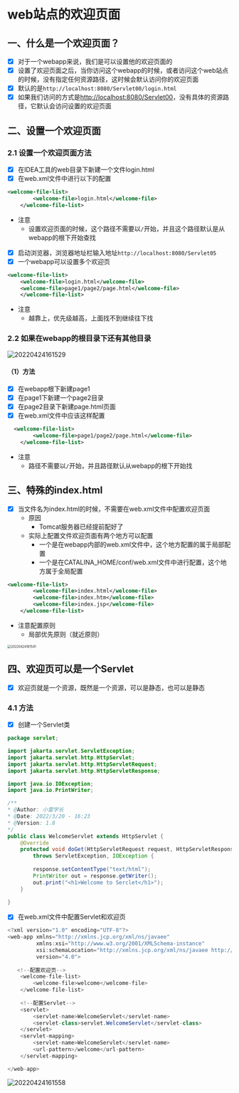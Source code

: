 # web站点的欢迎页面

## 一、什么是一个欢迎页面？

- [x] 对于一个webapp来说，我们是可以设置他的欢迎页面的
- [x] 设置了欢迎页面之后，当你访问这个webapp的时候，或者访问这个web站点的时候，没有指定任何资源路径，这时候会默认访问你的欢迎页面
- [x] 默认的是`http://localhost:8080/Servlet00/login.html`
- [x] 如果我们访问的方式是[http://localhost:8080/Servlet00](http://localhost:8080/Servlet00)，没有具体的资源路径，它默认会访问设置的欢迎页面

## 二、设置一个欢迎页面

### 2.1 设置一个欢迎页面方法

- [x] 在IDEA工具的web目录下新建一个文件login.html
- [x] 在web.xml文件中进行以下的配置
```xml
<welcome-file-list>
        <welcome-file>login.html</welcome-file>
    </welcome-file-list>
```

   - 注意
      - 设置欢迎页面的时候，这个路径不需要以`/`开始，并且这个路径默认是从webapp的根下开始查找
- [x] 启动浏览器，浏览器地址栏输入地址`http://localhost:8080/Servlet05`
- [x] 一个webapp可以设置多个欢迎页
```xml
<welcome-file-list>
	<welcome-file>login.html</welcome-file>
	<welcome-file>page1/page2/page.html</welcome-file>
    </welcome-file-list>
```

   - 注意
      - 越靠上，优先级越高，上面找不到继续往下找

### 2.2 如果在webapp的根目录下还有其他目录

![20220424161529](https://xleixz.oss-cn-nanjing.aliyuncs.com/typora-img/20220424161529.png)

#### （1）方法

- [x] 在webapp根下新建page1
- [x] 在page1下新建一个page2目录
- [x] 在page2目录下新建page.html页面
- [x] 在web.xml文件中应该这样配置
```xml
  <welcome-file-list>
        <welcome-file>page1/page2/page.html</welcome-file>
    </welcome-file-list>
```

   - 注意
      - 路径不需要以`/`开始，并且路径默认从webapp的根下开始找

## 三、特殊的index.html

- [x] 当文件名为index.html的时候，不需要在web.xml文件中配置欢迎页面
   - 原因
      - Tomcat服务器已经提前配好了
   - 实际上配置文件欢迎页面有两个地方可以配置
      - 一个是在webapp内部的web.xml文件中，这个地方配置的属于局部配置
      - 一个是在CATALINA_HOME/conf/web.xml文件中进行配置，这个地方属于全局配置
```xml
<welcome-file-list>
        <welcome-file>index.html</welcome-file>
        <welcome-file>index.htm</welcome-file>
        <welcome-file>index.jsp</welcome-file>
    </welcome-file-list>
```

   - 注意配置原则
      - 局部优先原则（就近原则）

<img src="https://xleixz.oss-cn-nanjing.aliyuncs.com/typora-img/20220424161541.png" alt="20220424161541" style="zoom:50%;" />

## 四、欢迎页可以是一个Servlet

- [x] 欢迎页就是一个资源，既然是一个资源，可以是静态，也可以是静态

### 4.1 方法

- [x] 创建一个Servlet类
```java
package servlet;

import jakarta.servlet.ServletException;
import jakarta.servlet.http.HttpServlet;
import jakarta.servlet.http.HttpServletRequest;
import jakarta.servlet.http.HttpServletResponse;

import java.io.IOException;
import java.io.PrintWriter;

/**
* @Author: 小雷学长
* @Date: 2022/3/20 - 16:23
* @Version: 1.8
*/
public class WelcomeServlet extends HttpServlet {
    @Override
    protected void doGet(HttpServletRequest request, HttpServletResponse response)
        throws ServletException, IOException {
        
        response.setContentType("text/html");
        PrintWriter out = response.getWriter();
        out.print("<h1>Welcome to Serclet</h1>");
    }
    
}

```

- [x] 在web.xml文件中配置Servlet和欢迎页
```java
<?xml version="1.0" encoding="UTF-8"?>
<web-app xmlns="http://xmlns.jcp.org/xml/ns/javaee"
         xmlns:xsi="http://www.w3.org/2001/XMLSchema-instance"
         xsi:schemaLocation="http://xmlns.jcp.org/xml/ns/javaee http://xmlns.jcp.org/xml/ns/javaee/web-app_4_0.xsd"
         version="4.0">
    
   <!--配置欢迎页-->
    <welcome-file-list>
        <welcome-file>welcome</welcome-file>
    </welcome-file-list>
    
    <!--配置Servlet-->
    <servlet>
        <servlet-name>WelcomeServlet</servlet-name>
        <servlet-class>servlet.WelcomeServlet</servlet-class>
    </servlet>
    <servlet-mapping>
        <servlet-name>WelcomeServlet</servlet-name>
        <url-pattern>/welcome</url-pattern>
    </servlet-mapping>

</web-app>
```
![20220424161558](https://xleixz.oss-cn-nanjing.aliyuncs.com/typora-img/20220424161558.png)
